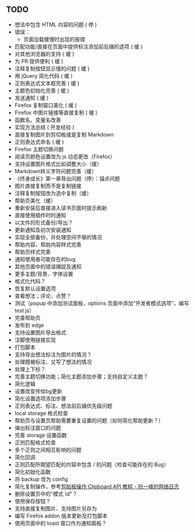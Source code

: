 ## TODO

- 想法中包含 HTML 内容的问题 ( 停 )
- 错误：
  - 页面加载缓慢时出现的报错
- 匹配功能/直接在页面中提供标注添加前后缀的选项 ( 缓 )
- 对其他浏览器的支持 ( 缓 )
- 为 PR 提供便利 ( 缓 )
- 注释复制按钮显示慢的问题 ( 缓 )
- 用 jQuery 简化代码 ( 缓 )
- 正则表达式文本框完善 ( 缓 )
- 主题色初始化完善 ( 缓 )
- 发送通知 ( 缓 )
- Firefox 复制窗口美化 ( 缓 )
- Firefox 中图片链接等直接复制 ( 缓 )
- 函数名、变量名改善
- 实现方法总结 ( 开发经验 )
- 直接复制图片到剪切板或是复制 Markdown
- 正则表达式命名 ( 缓 )
- Firefox 主题切换问题
- 阅读页颜色设置改为 js 动态更改（Firefox）
- 支持设置图片格式比如调整大小（缓）
- Markdown转义字符问题完善（缓）
- 《终身成长》第一章导出问题（停）：锚点问题
- 图片直接复制而不是复制链接
- 注释复制按钮改为选中复制（缓）
- 帮助页美化（缓）
- 重新安装后直接进入读书页面时提示刷新
- 直接使用插件时的通知
- 以文件的形式备份/导出？
- 更新通知及初次安装通知
- 实现全部备份，并处理空间不够的情况
- 帮助内容、帮助内容样式完善
- 帮助页样式完善
- 通知使用者可能存在的bug
- 其他页面中的错误捕捉及通知
- 更多主题/背景、字体设置
- 格式化代码？
- 恢复默认设置选项
- 查看想法；评论、点赞？
- 测试（popup 中添加测试面板，options 页面中添加“开发者模式选项”，编写 test.js）
- 完善帮助页
- 发布到 edge
- 支持设置图片导出格式
- 注脚使用链接实现
- 打包脚本
- 支持导出想法标注为图片的情况？
- 处理既被标注、又写了想法的情况
- 处理上下标？
- 完善主题切换功能；简化主题添加步骤；支持自定义主题？
- 简化逻辑
- 设置改变传给bg更新
- 简化设置选项添加步骤
- 正则表达式、标注、想法前后缀优先级问题
- local storage 格式检查
- 帮助页与设置页帮助需要重复设置的问题（如何简化帮助更新？）
- 弹出标注窗口的问题
- 完善 storage 设置函数
- 正则匹配格式检查
- 多个正则之间相互影响的问题
- 简化回调
- 正则匹配所期望匹配的内容中包含 / 的问题（检查可能存在的 Bug）
- 简化初始化函数
- 将 backup 改为 config
- 简化复制操作，参考[剪贴板操作 Clipboard API 教程 - 阮一峰的网络日志](http://www.ruanyifeng.com/blog/2021/01/clipboard-api.html)
- 删除设置页中的"模式 \d"？
- 使用保存按钮？
- 支持直接复制图片、支持图片另存为
- 编写 Firefox addon 版本更新及打包脚本
- 使用页面中的 toast 窗口作为通知面板？